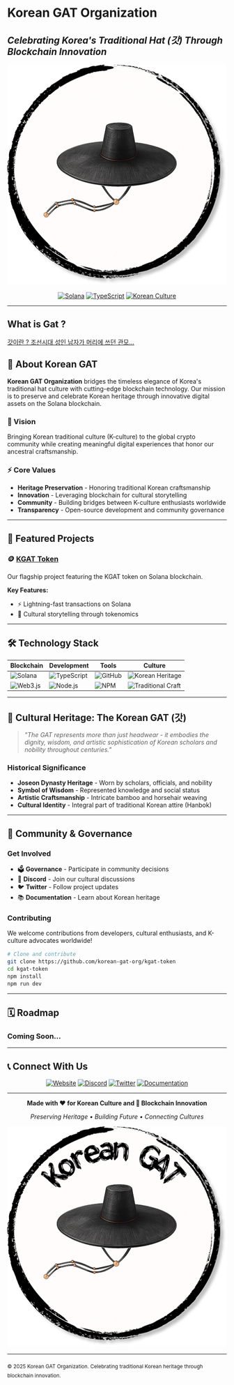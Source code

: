 # Korean GAT Organization

## *Celebrating Korea's Traditional Hat (갓) Through Blockchain Innovation*

<div align="center">

<img src="https://raw.githubusercontent.com/korean-gat-org/kgat-token/main/assets/kgat-blank-512.png">

[![Solana](https://img.shields.io/badge/Built%20on-Solana-9945FF?style=for-the-badge&logo=solana&logoColor=white)](https://solana.com)
[![TypeScript](https://img.shields.io/badge/TypeScript-007ACC?style=for-the-badge&logo=typescript&logoColor=white)](https://www.typescriptlang.org/)
[![Korean Culture](https://img.shields.io/badge/Heritage-Korean%20Culture-CD2E3A?style=for-the-badge&logo=data:image/svg+xml;base64,PHN2ZyB3aWR0aD0iMjQiIGhlaWdodD0iMjQiIHZpZXdCb3g9IjAgMCAyNCAyNCIgZmlsbD0ibm9uZSIgeG1sbnM9Imh0dHA6Ly93d3cudzMub3JnLzIwMDAvc3ZnIj4KPHBhdGggZD0iTTEyIDJMMTMuMDkgOC4yNkwyMSA5TDEzLjA5IDE1Ljc0TDEyIDIyTDEwLjkxIDE1Ljc0TDMgOUwxMC45MSA4LjI2TDEyIDJaIiBmaWxsPSJ3aGl0ZSIvPgo8L3N2Zz4K)](https://github.com/korean-gat-org)

</div>

---

## What is Gat ?
[갓이란 ? 조선시대 성인 남자가 머리에 쓰던 관모...](https://encykorea.aks.ac.kr/Article/E0000945)

## 🌟 About Korean GAT

**Korean GAT Organization** bridges the timeless elegance of Korea's traditional hat culture with cutting-edge blockchain technology. Our mission is to preserve and celebrate Korean heritage through innovative digital assets on the Solana blockchain.

### 🎯 Vision
Bringing Korean traditional culture (K-culture) to the global crypto community while creating meaningful digital experiences that honor our ancestral craftsmanship.

### ⚡ Core Values
- **Heritage Preservation** - Honoring traditional Korean craftsmanship
- **Innovation** - Leveraging blockchain for cultural storytelling  
- **Community** - Building bridges between K-culture enthusiasts worldwide
- **Transparency** - Open-source development and community governance

---

## 🚀 Featured Projects

### 🪙 [KGAT Token](https://github.com/korean-gat-org/kgat-token)
Our flagship project featuring the KGAT token on Solana blockchain.

**Key Features:**
- ⚡ Lightning-fast transactions on Solana
- 🎨 Cultural storytelling through tokenomics

---

## 🛠️ Technology Stack

<div align="center">

| Blockchain | Development | Tools | Culture |
|------------|-------------|-------|---------|
| ![Solana](https://img.shields.io/badge/Solana-9945FF?style=flat&logo=solana&logoColor=white) | ![TypeScript](https://img.shields.io/badge/TypeScript-007ACC?style=flat&logo=typescript&logoColor=white) | ![GitHub](https://img.shields.io/badge/GitHub-181717?style=flat&logo=github&logoColor=white) | ![Korean Heritage](https://img.shields.io/badge/Korean-Heritage-CD2E3A?style=flat) |
| ![Web3.js](https://img.shields.io/badge/Web3.js-F16822?style=flat&logo=web3.js&logoColor=white) | ![Node.js](https://img.shields.io/badge/Node.js-339933?style=flat&logo=node.js&logoColor=white) | ![NPM](https://img.shields.io/badge/NPM-CB3837?style=flat&logo=npm&logoColor=white) | ![Traditional Craft](https://img.shields.io/badge/Traditional-Craft-8B4513?style=flat) |

</div>

---


## 🎨 Cultural Heritage: The Korean GAT (갓)

> *"The GAT represents more than just headwear - it embodies the dignity, wisdom, and artistic sophistication of Korean scholars and nobility throughout centuries."*

### Historical Significance
- **Joseon Dynasty Heritage** - Worn by scholars, officials, and nobility
- **Symbol of Wisdom** - Represented knowledge and social status
- **Artistic Craftsmanship** - Intricate bamboo and horsehair weaving
- **Cultural Identity** - Integral part of traditional Korean attire (Hanbok)

---

## 🤝 Community & Governance

### Get Involved
- 🗳️ **Governance** - Participate in community decisions
- 💬 **Discord** - Join our cultural discussions
- 🐦 **Twitter** - Follow project updates
- 📚 **Documentation** - Learn about Korean heritage

### Contributing
We welcome contributions from developers, cultural enthusiasts, and K-culture advocates worldwide!

```bash
# Clone and contribute
git clone https://github.com/korean-gat-org/kgat-token
cd kgat-token
npm install
npm run dev
```

---

## 🗓️ Roadmap

### Coming Soon...

---

## 📞 Connect With Us

<div align="center">

[![Website](https://img.shields.io/badge/Website-korean--gat.org-9945FF?style=for-the-badge)](https://korean-gat.org)
[![Discord](https://img.shields.io/badge/Discord-Join%20Community-5865F2?style=for-the-badge&logo=discord&logoColor=white)](https://discord.gg/korean-gat)
[![Twitter](https://img.shields.io/badge/Twitter-Follow%20Us-1DA1F2?style=for-the-badge&logo=twitter&logoColor=white)](https://twitter.com/korean_gat_org)
[![Documentation](https://img.shields.io/badge/Docs-Read%20More-17a2b8?style=for-the-badge&logo=gitbook&logoColor=white)](https://docs.korean-gat.org)

</div>

---

<div align="center">

**Made with ❤️ for Korean Culture and 🚀 Blockchain Innovation**

*Preserving Heritage • Building Future • Connecting Cultures*

![Korean GAT Logo](https://raw.githubusercontent.com/korean-gat-org/kgat-token/main/assets/kgat-512.png)

</div>

---

<sub>© 2025 Korean GAT Organization. Celebrating traditional Korean heritage through blockchain innovation.</sub>
